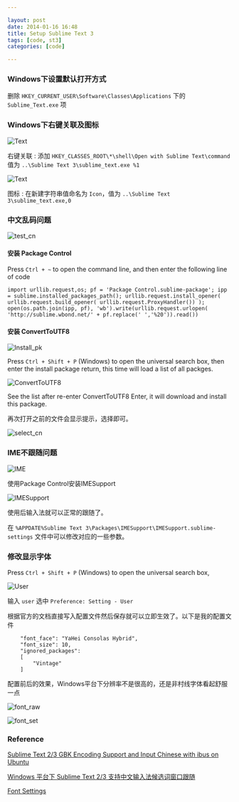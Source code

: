 ```yaml
---

layout: post
date: 2014-01-16 16:48
title: Setup Sublime Text 3	
tags: [code, st3]
categories: [code]

---
```


### Windows下设置默认打开方式

删除 `HKEY_CURRENT_USER\Software\Classes\Applications` 下的 `Sublime_Text.exe` 项

### Windows下右键关联及图标

![Text](https://dl.dropboxusercontent.com/u/24683331/blog_img/2014-01-16-sublime-text-3/context-menu-2.png)  

右键关联 : 添加 `HKEY_CLASSES_ROOT\*\shell\Open with Sublime Text\command` 值为 `..\Sublime Text 3\sublime_text.exe %1`

![Text](https://dl.dropboxusercontent.com/u/24683331/blog_img/2014-01-16-sublime-text-3/context-menu-1.png)

图标 : 在新建字符串值命名为 `Icon`，值为 `..\Sublime Text 3\sublime_text.exe,0`


### 中文乱码问题

![test_cn](https://dl.dropboxusercontent.com/u/24683331/blog_img/2014-01-16-sublime-text-3/cn_test.png)  

#### 安装 Package Control

Press `Ctrl + ~` to open the command line, and then enter the following line of code

  ```
  import urllib.request,os; pf = 'Package Control.sublime-package'; ipp = sublime.installed_packages_path(); urllib.request.install_opener( urllib.request.build_opener( urllib.request.ProxyHandler()) ); open(os.path.join(ipp, pf), 'wb').write(urllib.request.urlopen( 'http://sublime.wbond.net/' + pf.replace(' ','%20')).read())
  ```

#### 安装 ConvertToUTF8 

![Install_pk](https://dl.dropboxusercontent.com/u/24683331/blog_img/2014-01-16-sublime-text-3/Install_pk.png)  

Press `Ctrl + Shift + P` (Windows) to open the universal search box, then enter the install package return, this time will load a list of all packges. 

![ConvertToUTF8](https://dl.dropboxusercontent.com/u/24683331/blog_img/2014-01-16-sublime-text-3/ConvertToUTF8.png)  

See the list after re-enter ConvertToUTF8 Enter, it will download and install this package.

再次打开之前的文件会显示提示，选择即可。

![select_cn](https://dl.dropboxusercontent.com/u/24683331/blog_img/2014-01-16-sublime-text-3/select_cn.png)  


### IME不跟随问题

![IME](https://dl.dropboxusercontent.com/u/24683331/blog_img/2014-01-16-sublime-text-3/ime.png)

使用Package Control安装IMESupport

![IMESupport](https://dl.dropboxusercontent.com/u/24683331/blog_img/2014-01-16-sublime-text-3/IMESupport.png)

使用后输入法就可以正常的跟随了。

在 `%APPDATE%Sublime Text 3\Packages\IMESupport\IMESupport.sublime-settings` 文件中可以修改对应的一些参数。


### 修改显示字体

Press `Ctrl + Shift + P` (Windows) to open the universal search box, 

![User](https://dl.dropboxusercontent.com/u/24683331/blog_img/2014-01-16-sublime-text-3/user.png)

输入 `user` 选中 `Preference: Setting - User` 

根据官方的文档直接写入配置文件然后保存就可以立即生效了。以下是我的配置文件

```
	"font_face": "YaHei Consolas Hybrid",
	"font_size": 10,
	"ignored_packages":
	[
		"Vintage"
	]
```

配置前后的效果，Windows平台下分辨率不是很高的，还是非村线字体看起舒服一点

![font_raw](https://dl.dropboxusercontent.com/u/24683331/blog_img/2014-01-16-sublime-text-3/font_raw.png)

<!-- more -->

![font_set](https://dl.dropboxusercontent.com/u/24683331/blog_img/2014-01-16-sublime-text-3/font_set.png)

### Reference

[Sublime Text 2/3 GBK Encoding Support and Input Chinese with ibus on Ubuntu][ref_st_cn]

[Windows 平台下 Sublime Text 2/3 支持中文输入法候选词窗口跟随][ref_ime]

[Font Settings][ref_font]

[ref_ime]: http://radarnyan.moe9th.com/index.php/2013/02/windows-%E5%B9%B3%E5%8F%B0%E4%B8%8B-sublime-text-2-%E6%94%AF%E6%8C%81%E4%B8%AD%E6%96%87%E8%BE%93%E5%85%A5%E6%B3%95%E5%80%99%E9%80%89%E8%AF%8D%E7%AA%97%E5%8F%A3%E8%B7%9F%E9%9A%8F/
[ref_st_cn]: http://www.mrxuri.com/2013/04/28/sublime-text-gbk-support-and-input-chinese-with-ibus-on-ubuntu.html
[ref_font]: http://www.sublimetext.com/docs/2/font.html
